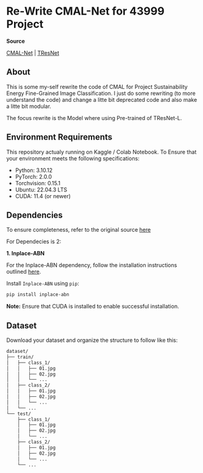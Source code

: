 # Re-Write CMAL-Net for 43999 Project

**Source**

[CMAL-Net](https://github.com/Dichao-Liu/CMAL) | [TResNet](https://github.com/Alibaba-MIIL/TResNet)



## About

This is some my-self rewrite the code of CMAL for Project Sustainability Energy Fine-Grained Image Classification. I just do some rewriting (to more understand the code) and change a litte bit deprecated code and also make a litte bit modular. 

The focus rewrite is the Model where using Pre-trained of TResNet-L.

## Environment Requirements

This repository actualy running on Kaggle / Colab Notebook. To Ensure that your environment meets the following specifications:

- Python: 3.10.12
- PyTorch: 2.0.0
- Torchvision: 0.15.1
- Ubuntu: 22.04.3 LTS
- CUDA: 11.4 (or newer)

## Dependencies
To ensure completeness, refer to the original source [here](https://github.com/Dichao-Liu/CMAL?tab=readme-ov-file#dependencies)

For Dependecies is 2:

**1. Inplace-ABN**

For the Inplace-ABN dependency, follow the installation instructions outlined [here](https://github.com/Alibaba-MIIL/TResNet/blob/master/INPLACE_ABN_TIPS.md).

Install `Inplace-ABN` using `pip`:
```bash
pip install inplace-abn
```
**Note:** Ensure that CUDA is installed to enable successful installation.

## Dataset
Download your dataset and organize the structure to follow like this:
```bash
dataset/
├── train/
│   ├── class_1/
│   │   ├── 01.jpg
│   │   ├── 02.jpg
│   │   └── ...
│   ├── class_2/
│   │   ├── 01.jpg
│   │   ├── 02.jpg
│   │   └── ...
│   └── ...
└── test/
    ├── class_1/
    │   ├── 01.jpg
    │   ├── 02.jpg
    │   └── ...
    ├── class_2/
    │   ├── 01.jpg
    │   ├── 02.jpg
    │   └── ...
    └── ...
```
